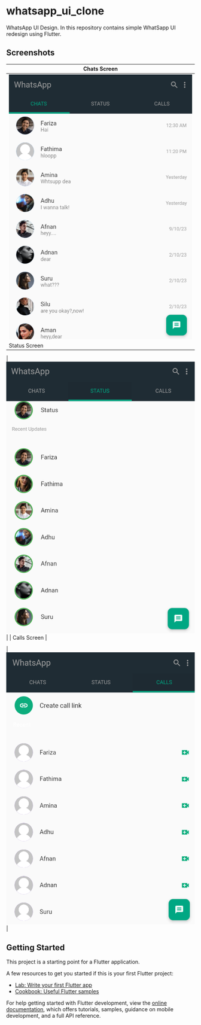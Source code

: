 # whatsapp_ui_clone

WhatsApp UI Design.
In this repository contains simple WhatSapp UI redesign using Flutter.

## Screenshots

| Chats Screen |
|--------------|
|![image](assets/images/ChatPage.png)|
| Status Screen |

|![image](assets/images/statusPage.png)|
| Calls Screen |

|![image](assets/images/callsPage.png)|

## Getting Started

This project is a starting point for a Flutter application.

A few resources to get you started if this is your first Flutter project:

-   [Lab: Write your first Flutter app](https://docs.flutter.dev/get-started/codelab)
-   [Cookbook: Useful Flutter samples](https://docs.flutter.dev/cookbook)

For help getting started with Flutter development, view the
[online documentation](https://docs.flutter.dev/), which offers tutorials,
samples, guidance on mobile development, and a full API reference.
